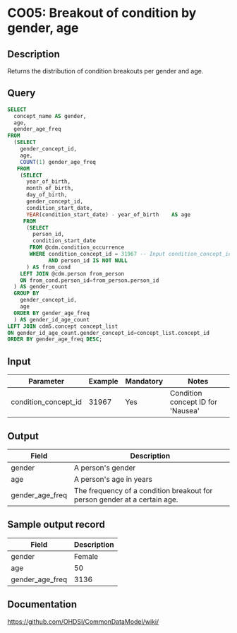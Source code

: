 <!---
Group:condition occurrence
Name:CO05 Breakout of condition by gender, age
Author:Patrick Ryan
CDM Version: 5.0
-->

# CO05: Breakout of condition by gender, age

## Description
Returns the distribution of condition breakouts per gender and age.

## Query
```sql
SELECT
  concept_name AS gender,
  age,
  gender_age_freq
FROM 
  (SELECT
    gender_concept_id,
    age,
    COUNT(1) gender_age_freq
   FROM 
    (SELECT
      year_of_birth,
      month_of_birth,
      day_of_birth,
      gender_concept_id,
      condition_start_date,
      YEAR(condition_start_date) - year_of_birth    AS age
     FROM 
      (SELECT
        person_id,
        condition_start_date
       FROM @cdm.condition_occurrence
       WHERE condition_concept_id = 31967 -- Input condition_concept_id 
             AND person_id IS NOT NULL
      ) AS from_cond
    LEFT JOIN @cdm.person from_person 
    ON from_cond.person_id=from_person.person_id 
  ) AS gender_count
  GROUP BY
    gender_concept_id,
    age
  ORDER BY gender_age_freq
  ) AS gender_id_age_count
LEFT JOIN cdm5.concept concept_list 
ON gender_id_age_count.gender_concept_id=concept_list.concept_id
ORDER BY gender_age_freq DESC;
```

## Input

| Parameter |  Example |  Mandatory |  Notes |
| --- | --- | --- | --- |
| condition_concept_id | 31967 | Yes | Condition concept ID for 'Nausea' |

## Output

|  Field |  Description |
| --- | --- |
| gender | A person's gender |
| age | A person's age in years |
| gender_age_freq | The frequency of a condition breakout for person gender at a certain age. |

## Sample output record

|  Field |  Description |
| --- | --- |
| gender | Female |
| age | 50 |
| gender_age_freq | 3136 |


## Documentation
https://github.com/OHDSI/CommonDataModel/wiki/
